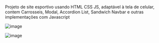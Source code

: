 Projeto de site esportivo usando HTML CSS JS, adaptável à tela de celular, contem Carrosseis, Modal, Accordion List, Sandwich Navbar e outras implementações com Javascript

![image](https://github.com/VitorFraifer/Esportes-Plus/assets/158490707/d566567d-3819-4d46-9d93-95b3028b4546)

![image](https://github.com/VitorFraifer/Esportes-Plus/assets/158490707/9620faef-c444-45d7-9d53-179aaef47bd3)

